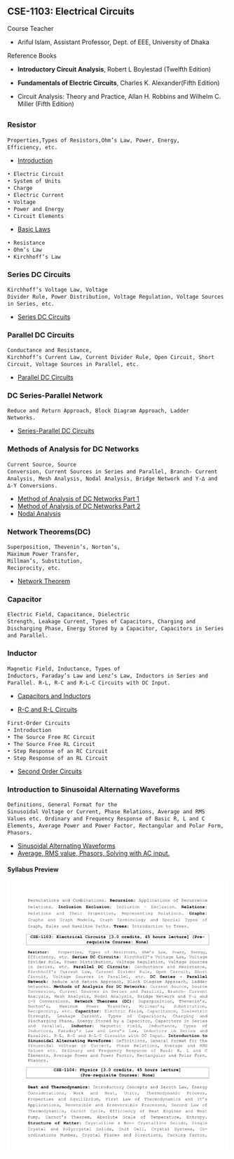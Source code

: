 ## CSE-1103: Electrical Circuits

Course Teacher

- Ariful Islam, Assistant Professor, Dept. of EEE,
  University of Dhaka

Reference Books

- **Introductory Circuit Analysis**, Robert L Boylestad (Twelfth Edition)

- **Fundamentals of
  Electric Circuits**, Charles K. Alexander(Fifth Edition)

- Circuit Analysis: Theory and Practice,
  Allan H. Robbins and Wilhelm C. Miller (Fifth Edition)

##

### Resistor

    Properties,Types of Resistors,Ohm’s Law, Power, Energy,
    Efficiency, etc.

- [Introduction](./slides/Lecture%201.pdf)

```
• Electric Circuit
• System of Units
• Charge
• Electric Current
• Voltage
• Power and Energy
• Circuit Elements
```

- [Basic Laws](./slides/Lecture%202.pdf)

```
• Resistance
• Ohm’s Law
• Kirchhoff’s Law
```

### Series DC Circuits

    Kirchhoff’s Voltage Law, Voltage
    Divider Rule, Power Distribution, Voltage Regulation, Voltage Sources
    in Series, etc.

- [Series DC Circuits](./slides/Lecture%203.pdf)

### Parallel DC Circuits

    Conductance and Resistance,
    Kirchhoff’s Current Law, Current Divider Rule, Open Circuit, Short
    Circuit, Voltage Sources in Parallel, etc.

- [Parallel DC Circults](./slides/Lecture%204.pdf)

### DC Series-Parallel Network

    Reduce and Return Approach, Block Diagram Approach, Ladder
    Networks.

- [Series-Parallel DC Circuits](./slides/Lecture%205.pdf)

### Methods of Analysis for DC Networks

    Current Source, Source
    Conversion, Current Sources in Series and Parallel, Branch- Current
    Analysis, Mesh Analysis, Nodal Analysis, Bridge Network and Y-∆ and
    ∆-Y Conversions.

- [Method of Analysis of DC Networks Part 1](./slides/Lecture%2010.pdf)
- [Method of Analysis of DC Networks Part 2](./slides/Lecture%2011.pdf)
- [Nodal Analysis](./slides/Lecture%2012.pdf)

### Network Theorems(DC)

    Superposition, Thevenin’s, Norton’s,
    Maximum Power Transfer,
    Millman’s, Substitution,
    Reciprocity, etc.

- [Network Theorem](./slides/Lecture%2013.pdf)

### Capacitor

    Electric Field, Capacitance, Dielectric
    Strength, Leakage Current, Types of Capacitors, Charging and
    Discharging Phase, Energy Stored by a Capacitor, Capacitors in Series
    and Parallel.

### Inductor

    Magnetic Field, Inductance, Types of
    Inductors, Faraday’s Law and Lenz’s Law, Inductors in Series and
    Parallel. R-L, R-C and R-L-C Circuits with DC Input.

- [Capacitors and Inductors](./slides/Lecture%206.pdf)

- [R-C and R-L Circuits](./slides/Lecture%208.pdf)

```
First-Order Circuits
• Introduction
• The Source Free RC Circuit
• The Source Free RL Circuit
• Step Response of an RC Circuit
• Step Response of an RL Circuit
```

- [Second Order Circuits](./slides/Lecture%209.pdf)

### Introduction to Sinusoidal Alternating Waveforms

    Definitions, General Format for the
    Sinusoidal Voltage or Current, Phase Relations, Average and RMS
    Values etc. Ordinary and Frequency Response of Basic R, L and C
    Elements, Average Power and Power Factor, Rectangular and Polar Form,
    Phasors.

- [Sinusoidal Alternating Waveforms](./slides/Lecture%2014.pdf)
- [Average, RMS value, Phasors, Solving with AC input.](./slides/Lecture%2015.pdf)

#### Syllabus Preview

![sy](../extra/sy2.png)
